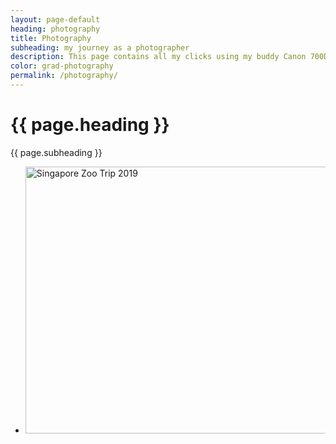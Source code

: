 ```yaml
---
layout: page-default
heading: photography
title: Photography
subheading: my journey as a photographer
description: This page contains all my clicks using my buddy Canon 700D.
color: grad-photography
permalink: /photography/
---
```


<div class="blog-intro {{ page.color }}">
  <div>
    <h1>{{ page.heading }}</h1>
    <p>{{ page.subheading }}</p>
  </div>
  <script async type="text/javascript" src="//cdn.carbonads.com/carbon.js?serve=CK7I623I&placement=gogul09githubio" id="_carbonads_js"></script>
</div>

<div class="home-container">
  <div class="home-articles">
    <div class="home-wrapper">
      <!--Demo STARTS-->
      <div style="display: block !important;">
        <div class="category-box photo-box">
          <ul>
            <li>
              <a data-flickr-embed="true" data-header="true"  href="https://www.flickr.com/photos/140394221@N03/albums/72157691177808933" title="Singapore Zoo Trip 2019"><img src="https://live.staticflickr.com/65535/32790000167_22e61736d7_z.jpg" width="640" height="427" alt="Singapore Zoo Trip 2019"></a><script async src="//embedr.flickr.com/assets/client-code.js" charset="utf-8"></script>
            </li>
          </ul>
        </div>
      </div>
      <!--Demo ENDS-->
    </div>
  </div>
</div>